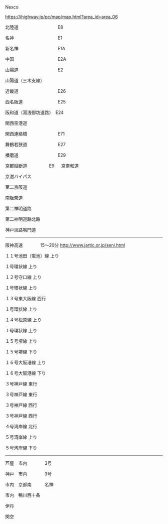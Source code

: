 ### 
Nexco

https://ihighway.jp/pc/map/map.html?area_id=area_06

北陸道　　　　　　　　　E8

名神　　　　　　　　　　E1

新名神　　　　　　　　　E1A

中国　　　　　　　　　　E2A

山陽道　　　　　　　　　E2

山陽道（三木支線）

近畿道　　　　　　　　　E26

西名阪道　　　　　　　　E25

阪和道（湯浅御坊道路）　E24

関西空港道

関西連絡橋　　　　　　　E71

舞鶴若狭道　　　　　　　E27

播磨道　　　　　　　　　E29

京都縦断道　　　　　E9
　
京奈和道

京滋バイパス

第二京阪道

南阪奈道

第二神明道路

第二神明道路北路


神戸淡路鳴門道


----------------

阪神高速　　　　15～20分
http://www.jartic.or.jp/seni.html



１１号池田（蛍池）線 	上り 	

１号環状線 	上り 	

１２号守口線 	上り 	
 
１号環状線 	上り 	

１３号東大阪線 	西行 	

１号環状線 	上り 	

１４号松原線 	上り 	

１号環状線 	上り 	
 
１５号堺線 	上り 	

１５号堺線 	下り 	

１６号大阪港線 	上り 	

１６号大阪港線 	下り 	

３号神戸線 	東行 	

３号神戸線 	東行 	

３号神戸線 	西行 	

３号神戸線 	西行 	

４号湾岸線 	北行 	

５号湾岸線 	上り 	

５号湾岸線 	下り 	

----------------

芦屋　市内　　　　3号

神戸　市内　　　　3号

市内　京都南　　　名神

市内　鴨川西十条

伊丹

関空

